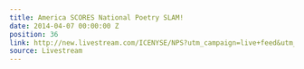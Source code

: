 ```yaml
---
title: America SCORES National Poetry SLAM!
date: 2014-04-07 00:00:00 Z
position: 36
link: http://new.livestream.com/ICENYSE/NPS?utm_campaign=live+feed&utm_medium=email&utm_source=LIVE+FEED
source: Livestream
---
```


